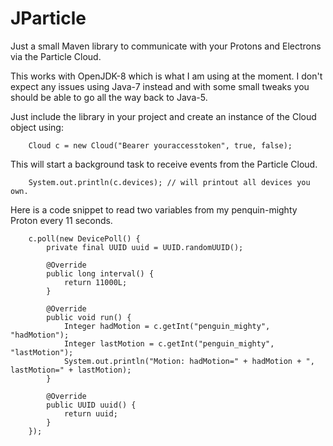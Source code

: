 # JParticle

Just a small Maven library to communicate with your Protons and Electrons via the Particle Cloud.

This works with OpenJDK-8 which is what I am using at the moment.
I don't expect any issues using Java-7 instead and with some small tweaks you should be able to go all the way back to Java-5.

Just include the library in your project and create an instance of the Cloud object using:

        Cloud c = new Cloud("Bearer youraccesstoken", true, false);

This will start a background task to receive events from the Particle Cloud.

        System.out.println(c.devices); // will printout all devices you own.

Here is a code snippet to read two variables from my penquin-mighty Proton every 11 seconds.

        c.poll(new DevicePoll() {
            private final UUID uuid = UUID.randomUUID();

            @Override
            public long interval() {
                return 11000L;
            }

            @Override
            public void run() {
                Integer hadMotion = c.getInt("penguin_mighty", "hadMotion");
                Integer lastMotion = c.getInt("penguin_mighty", "lastMotion");
                System.out.println("Motion: hadMotion=" + hadMotion + ", lastMotion=" + lastMotion);
            }

            @Override
            public UUID uuid() {
                return uuid;
            }
        });

